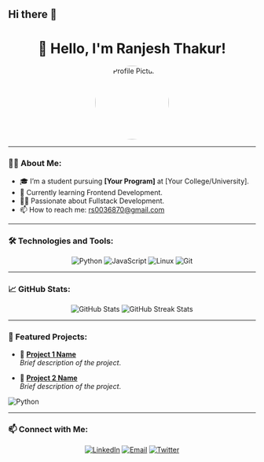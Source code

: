 ## Hi there 👋

<h1 align="center">👋 Hello, I'm Ranjesh Thakur!</h1>

<p align="center">
  <img src="your-profile-picture-url" alt="Profile Picture" width="150" style="border-radius:50%"/>
</p>

---

### 🙋‍♂️ About Me:
- 🎓 I’m a student pursuing **[Your Program]** at [Your College/University].
- 🌱 Currently learning Frontend Development.
- 👨‍💻 Passionate about Fullstack Development.
- 📫 How to reach me: rs0036870@gmail.com

---

### 🛠️ Technologies and Tools:
<p align="center">
  <img src="https://img.shields.io/badge/Python-3776AB?style=for-the-badge&logo=python&logoColor=white" alt="Python" />
  <img src="https://img.shields.io/badge/JavaScript-F7DF1E?style=for-the-badge&logo=javascript&logoColor=black" alt="JavaScript" />
  <img src="https://img.shields.io/badge/Linux-FCC624?style=for-the-badge&logo=linux&logoColor=black" alt="Linux" />
  <img src="https://img.shields.io/badge/Git-F05032?style=for-the-badge&logo=git&logoColor=white" alt="Git" />
  <!-- Add more badges for your skills -->
</p>

---

### 📈 GitHub Stats:
<p align="center">
  <img src="https://github-readme-stats.vercel.app/api?username=your-github-username&show_icons=true&theme=radical" alt="GitHub Stats" />
  <img src="https://github-readme-streak-stats.herokuapp.com/?user=your-github-username&theme=radical" alt="GitHub Streak Stats" />
</p>

---

### 🌟 Featured Projects:
- 🚀 **[Project 1 Name](https://github.com/your-repo-link)**  
  _Brief description of the project_.
  
- 🔧 **[Project 2 Name](https://github.com/your-repo-link)**  
  _Brief description of the project_.

![Python](https://img.shields.io/badge/Python-3776AB?style=for-the-badge&logo=python&logoColor=white)


---

### 📫 Connect with Me:
<p align="center">
  <a href="https://linkedin.com/in/your-linkedin-profile"><img src="https://img.shields.io/badge/LinkedIn-0077B5?style=for-the-badge&logo=linkedin&logoColor=white" alt="LinkedIn"></a>
  <a href="mailto:your-email@example.com"><img src="https://img.shields.io/badge/Email-D14836?style=for-the-badge&logo=gmail&logoColor=white" alt="Email"></a>
  <a href="https://twitter.com/your-twitter-handle"><img src="https://img.shields.io/badge/Twitter-1DA1F2?style=for-the-badge&logo=twitter&logoColor=white" alt="Twitter"></a>
</p>



